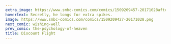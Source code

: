 ```yaml
---
extra_image: https://www.smbc-comics.com/comics/1509209457-20171028after.png
hovertext: Secretly, he longs for extra spikes.
image: https://www.smbc-comics.com/comics/1509209427-20171028.png
next_comic: wishing-well
prev_comic: the-psychology-of-heaven
title: Discount Flight
---
```


